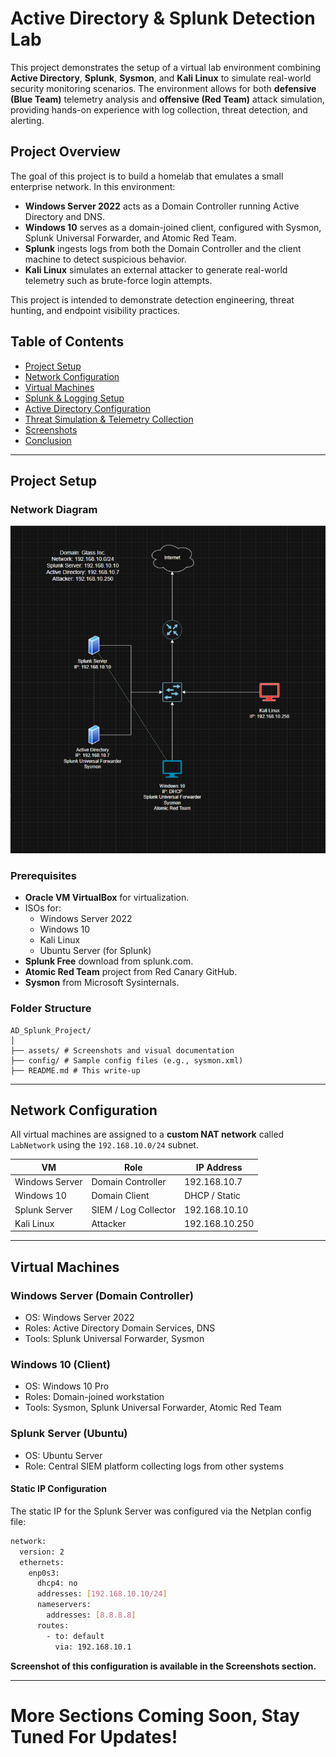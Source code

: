 # Active Directory & Splunk Detection Lab

This project demonstrates the setup of a virtual lab environment combining **Active Directory**, **Splunk**, **Sysmon**, and **Kali Linux** to simulate real-world security monitoring scenarios. The environment allows for both **defensive (Blue Team)** telemetry analysis and **offensive (Red Team)** attack simulation, providing hands-on experience with log collection, threat detection, and alerting.

## Project Overview

The goal of this project is to build a homelab that emulates a small enterprise network. In this environment:

- **Windows Server 2022** acts as a Domain Controller running Active Directory and DNS.
- **Windows 10** serves as a domain-joined client, configured with Sysmon, Splunk Universal Forwarder, and Atomic Red Team.
- **Splunk** ingests logs from both the Domain Controller and the client machine to detect suspicious behavior.
- **Kali Linux** simulates an external attacker to generate real-world telemetry such as brute-force login attempts.

This project is intended to demonstrate detection engineering, threat hunting, and endpoint visibility practices.

## Table of Contents

- [Project Setup](#project-setup)
- [Network Configuration](#network-configuration)
- [Virtual Machines](#virtual-machines)
- [Splunk & Logging Setup](#splunk--logging-setup)
- [Active Directory Configuration](#active-directory-configuration)
- [Threat Simulation & Telemetry Collection](#threat-simulation--telemetry-collection)
- [Screenshots](#screenshots)
- [Conclusion](#conclusion)

---

## Project Setup

### Network Diagram

![Diagram](assets/AD_Diagram.png)

### Prerequisites

- **Oracle VM VirtualBox** for virtualization.
- ISOs for:
  - Windows Server 2022
  - Windows 10
  - Kali Linux
  - Ubuntu Server (for Splunk)
- **Splunk Free** download from splunk.com.
- **Atomic Red Team** project from Red Canary GitHub.
- **Sysmon** from Microsoft Sysinternals.

### Folder Structure
```
AD_Splunk_Project/
│ 
├── assets/ # Screenshots and visual documentation 
├── config/ # Sample config files (e.g., sysmon.xml) 
├── README.md # This write-up
```
---

## Network Configuration

All virtual machines are assigned to a **custom NAT network** called `LabNetwork` using the `192.168.10.0/24` subnet.

| VM             | Role                  | IP Address       |
|----------------|-----------------------|------------------|
| Windows Server | Domain Controller     | 192.168.10.7     |
| Windows 10     | Domain Client         | DHCP / Static    |
| Splunk Server  | SIEM / Log Collector  | 192.168.10.10    |
| Kali Linux     | Attacker              | 192.168.10.250   |

---

## Virtual Machines

### Windows Server (Domain Controller)
- OS: Windows Server 2022
- Roles: Active Directory Domain Services, DNS
- Tools: Splunk Universal Forwarder, Sysmon

### Windows 10 (Client)
- OS: Windows 10 Pro
- Roles: Domain-joined workstation
- Tools: Sysmon, Splunk Universal Forwarder, Atomic Red Team

### Splunk Server (Ubuntu)
- OS: Ubuntu Server
- Role: Central SIEM platform collecting logs from other systems

#### Static IP Configuration

The static IP for the Splunk Server was configured via the Netplan config file:

```bash
network:
  version: 2
  ethernets:
    enp0s3:
      dhcp4: no
      addresses: [192.168.10.10/24]
      nameservers:
        addresses: [8.8.8.8]
      routes:
        - to: default
          via: 192.168.10.1
```
**Screenshot of this configuration is available in the Screenshots section.**

---

# More Sections Coming Soon, Stay Tuned For Updates!